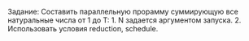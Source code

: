 Задание: Составить параллельную прорамму суммирующую все натуральные числа от 1 до Т:
			1. N задается аргументом запуска.
			2. Использовать условия reduction, schedule. 